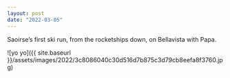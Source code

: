 ```yaml
---
layout: post
date: "2022-03-05"
---
```


Saoirse’s first ski run, from the rocketships down, on Bellavista with Papa.

![yo yo]({{ site.baseurl }}/assets/images/2022/3c8086040c30d516d7b875c3d79cb8eefa8f3760.jpg)
